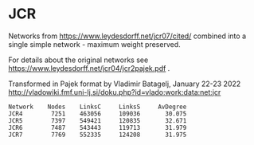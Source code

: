 # JCR

Networks from https://www.leydesdorff.net/jcr07/cited/ combined into a single simple network - maximum weight preserved.

For details about the original networks see https://www.leydesdorff.net/jcr04/jcr2pajek.pdf .

Transformed in Pajek format by Vladimir Batagelj, January 22-23 2022 
http://vladowiki.fmf.uni-lj.si/doku.php?id=vlado:work:data:net:jcr

```
Network    Nodes    LinksC     LinksS     AvDegree
JCR4        7251    463056     109036       30.075
JCR5        7397    549421     120835       32.671
JCR6        7487    543443     119713       31.979
JCR7        7769    552335     124208       31.975
```

